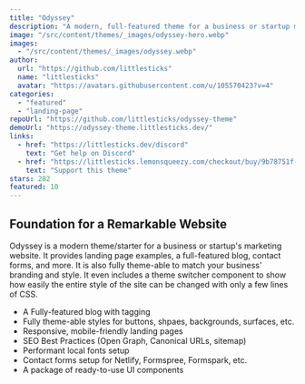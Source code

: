 ```yaml
---
title: "Odyssey"
description: "A modern, full-featured theme for a business or startup marketing site."
image: "/src/content/themes/_images/odyssey-hero.webp"
images:
  - "/src/content/themes/_images/odyssey.webp"
author:
  url: "https://github.com/littlesticks"
  name: "littlesticks"
  avatar: "https://avatars.githubusercontent.com/u/105570423?v=4"
categories:
  - "featured"
  - "landing-page"
repoUrl: "https://github.com/littlesticks/odyssey-theme"
demoUrl: "https://odyssey-theme.littlesticks.dev/"
links:
  - href: "https://littlesticks.dev/discord"
    text: "Get help on Discord"
  - href: "https://littlesticks.lemonsqueezy.com/checkout/buy/9b78751f-6382-442d-ac99-32c2318b70a0"
    text: "Support this theme"
stars: 282
featured: 10
---
```


<h2>Foundation for a Remarkable Website</h2>
<p>
  Odyssey is a modern theme/starter for a business or startup's marketing website. It provides
  landing page examples, a full-featured blog, contact forms, and more. It is also fully theme-able
  to match your business' branding and style. It even includes a theme switcher component to show
  how easily the entire style of the site can be changed with only a few lines of CSS.
</p>
<ul>
  <li>A Fully-featured blog with tagging</li>
  <li>Fully theme-able styles for buttons, shpaes, backgrounds, surfaces, etc.</li>
  <li>Responsive, mobile-friendly landing pages</li>
  <li>SEO Best Practices (Open Graph, Canonical URLs, sitemap)</li>
  <li>Performant local fonts setup</li>
  <li>Contact forms setup for Netlify, Formspree, Formspark, etc.</li>
  <li>A package of ready-to-use UI components</li>
</ul>
